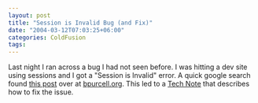 ```yaml
---
layout: post
title: "Session is Invalid Bug (and Fix)"
date: "2004-03-12T07:03:25+06:00"
categories: ColdFusion 
tags: 
---
```


Last night I ran across a bug I had not seen before. I was hitting a dev site using sessions and I got a "Session is Invalid" error. A quick google search found <a href="http://www.bpurcell.org/blog/index.cfm?mode=entry&entry=994">this post</a> over at <a href="http://www.bpurcell.org">bpurcell.org</a>. This led to a <a href="http://www.macromedia.com/support/coldfusion/ts/documents/session_invalid_j2ee.htm">Tech Note</a> that describes how to fix the issue.